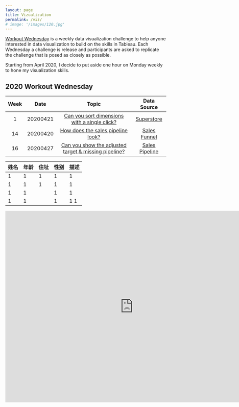 ```yaml
---
layout: page
title: Vizualization
permalink: /viz/
# image: '/images/120.jpg'
---
```


[Workout Wednesday](http://www.workout-wednesday.com/) is a weekly data visualization challenge to help anyone interested in data visualization to build on the skills in Tableau. Each Wednesday a challenge is release and participants are asked to replicate the challenge that is posed as closely as possible. 

Starting from April 2020, I decide to put aside one hour on Monday weekly to hone my visualization skills.

## 2020 Workout Wednesday
|Week|Date|Topic|Data Source|
|:----:|:----:|:----:|:----:|
|1|20200421|[Can you sort dimensions with a single click?](https://public.tableau.com/profile/yung.tang.chou#!/vizhome/WOW2020Week1Canyousortdimensionswithasingleclick_15874701331150/WOW2020Week1)|[Superstore](https://data.world/stanke/sample-superstore-2018/workspace/file?filename=Sample+-+Superstore.xls)|
|14|20200420|[How does the sales pipeline look?](https://public.tableau.com/profile/yung.tang.chou#!/vizhome/WOW2020Week14Howdoesthesalespipelinelook_15873927519830/Sheet1)|[Sales Funnel](http://www.workout-wednesday.com/2020w14/)
|16|20200427|[Can you show the adjusted target & missing pipeline?](https://public.tableau.com/profile/yung.tang.chou#!/vizhome/WOW2020Week16-Canyoushowtheadjustedtargetmissingpipeline_15879189153500/Dashboard1)|[Sales Pipeline](https://data.world/missdataviz/sales-pipeline)

<table><thead><tr><th>姓名</th><th>年龄</th><th>住址</th><th>性别</th><th>描述</th></tr></thead><tbody><tr><td>1</td><td>1</td><td>1</td><td>1</td><td>1</td></tr><tr><td>1</td><td>1</td><td>1</td><td>1</td><td>1</td></tr><tr><td>1</td><td>1</td><td></td><td>1</td><td>1</td></tr><tr><td>1</td><td>1</td><td></td><td>1</td><td>1 1</td></tr></tbody></table>


<iframe seamless frameborder="0" src="https://public.tableau.com/views/WOW2020Week16-Canyoushowtheadjustedtargetmissingpipeline_15879189153500/Dashboard1?:embed=yes&:display_count=yes&:showVizHome=no" width = '800' height = '600' scrolling='yes' ></iframe>